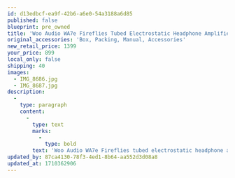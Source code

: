 ```yaml
---
id: d13edbcf-ea9f-42b6-a6e0-54a3188a6d85
published: false
blueprint: pre_owned
title: 'Woo Audio WA7e Fireflies Tubed Electrostatic Headphone Amplifier'
original_accessories: 'Box, Packing, Manual, Accessories'
new_retail_price: 1399
your_price: 899
local_only: false
shipping: 40
images:
  - IMG_8686.jpg
  - IMG_8687.jpg
description:
  -
    type: paragraph
    content:
      -
        type: text
        marks:
          -
            type: bold
        text: 'Woo Audio WA7e Fireflies tubed electrostatic headphone amplifier. Unit is in excellent physical and functional condition with original box, packing and accessories. Unit sold as new for $1,399.00'
updated_by: 87ca4130-78f3-4ed1-8b64-aa552d3d08a8
updated_at: 1710362906
---
```

